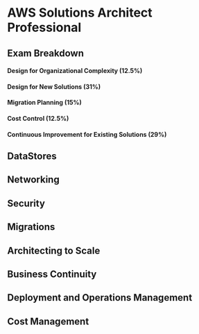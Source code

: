 # AWS Solutions Architect Professional

## Exam Breakdown
#### Design for Organizational Complexity (12.5%)
#### Design for New Solutions (31%)
#### Migration Planning (15%)
#### Cost Control (12.5%)
#### Continuous Improvement for Existing Solutions (29%)

## DataStores

## Networking

## Security

## Migrations

## Architecting to Scale

## Business Continuity

## Deployment and Operations Management

## Cost Management




